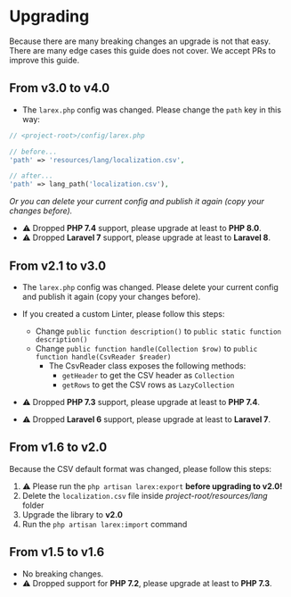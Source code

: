 # Upgrading

Because there are many breaking changes an upgrade is not that easy. There are many edge cases this guide does not
cover. We accept PRs to improve this guide.

## From v3.0 to v4.0
- The `larex.php` config was changed. Please change the `path` key in this way:
```php
// <project-root>/config/larex.php

// before...
'path' => 'resources/lang/localization.csv',

// after...
'path' => lang_path('localization.csv'),

```
_Or you can delete your current config and publish it again (copy your changes before)._
- ⚠️ Dropped **PHP 7.4** support, please upgrade at least to **PHP 8.0**.
- ⚠️ Dropped **Laravel 7** support, please upgrade at least to **Laravel 8**.


## From v2.1 to v3.0

- The `larex.php` config was changed. Please delete your current config and publish it again (copy your changes before).
- If you created a custom Linter, please follow this steps:
    - Change `public function description()` to `public static function description()`
    - Change `public function handle(Collection $row)` to `public function handle(CsvReader $reader)`
        - The CsvReader class exposes the following methods:
            - `getHeader` to get the CSV header as `Collection`
            - `getRows` to get the CSV rows as `LazyCollection`

- ⚠️ Dropped **PHP 7.3** support, please upgrade at least to **PHP 7.4**.
- ⚠️ Dropped **Laravel 6** support, please upgrade at least to **Laravel 7**.

## From v1.6 to v2.0

Because the CSV default format was changed, please follow this steps:

1. ⚠️ Please run the `php artisan larex:export` **before upgrading to v2.0!**
2. Delete the `localization.csv` file inside _project-root/resources/lang_ folder
3. Upgrade the library to **v2.0**
4. Run the `php artisan larex:import` command

## From v1.5 to v1.6

- No breaking changes.
- ⚠️ Dropped support for **PHP 7.2**, please upgrade at least to **PHP 7.3**.
